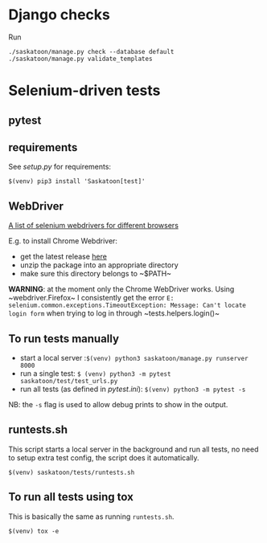 
# Django checks

Run

```
./saskatoon/manage.py check --database default
./saskatoon/manage.py validate_templates
```

# Selenium-driven tests

## pytest

## requirements

See *setup.py* for requirements:
```
$(venv) pip3 install 'Saskatoon[test]'
```

## WebDriver

[A list of selenium webdrivers for different browsers](https://www.selenium.dev/documentation/en/webdriver/driver_requirements/#quick-reference)

E.g. to install Chrome Webdriver:
- get the latest release [here](https://chromedriver.storage.googleapis.com/index.html)
- unzip the package into an appropriate directory
- make sure this directory belongs to ~$PATH~

**WARNING**: at the moment only the Chrome WebDriver works. Using ~webdriver.Firefox~ I consistently get the error `E: selenium.common.exceptions.TimeoutException: Message: Can't locate login form` when trying to log in through ~tests.helpers.login()~


## To run tests manually

- start a local server :`$(venv) python3 saskatoon/manage.py runserver 8000`
- run a single test: `$ (venv) python3 -m pytest saskatoon/test/test_urls.py`
- run all tests (as defined in *pytest.ini*): `$(venv) python3 -m pytest -s`

NB: the `-s` flag is used to allow debug prints to show in the output.

## runtests.sh

This script starts a local server in the background and run all tests, 
no need to setup extra test config, the script does it automatically.

```
$(venv) saskatoon/tests/runtests.sh
```

## To run all tests using tox

This is basically the same as running ``runtests.sh``.

```
$(venv) tox -e
```
